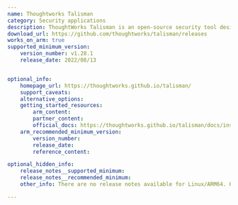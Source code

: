 ```yaml
---
name: Thoughtworks Talisman
category: Security applications
description: ThoughtWorks Talisman is an open-source security tool designed to prevent the accidental inclusion of sensitive information in git repositories.
download_url: https://github.com/thoughtworks/talisman/releases
works_on_arm: true
supported_minimum_version:
    version_number: v1.28.1
    release_date: 2022/08/13


optional_info:
    homepage_url: https://thoughtworks.github.io/talisman/
    support_caveats:
    alternative_options:
    getting_started_resources:
        arm_content:
        partner_content:
        official_docs: https://thoughtworks.github.io/talisman/docs/installation
    arm_recommended_minimum_version:
        version_number:
        release_date:
        reference_content:

optional_hidden_info:
    release_notes__supported_minimum:
    release_notes__recommended_minimum:
    other_info: There are no release notes available for Linux/ARM64. However, the first Linux/ARM64 binary release is rolled out in [v1.28.1](https://github.com/thoughtworks/talisman/releases/tag/v1.28.1).

---
```

